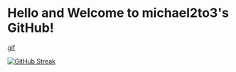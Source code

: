 # Hello and Welcome to michael2to3's GitHub!

[gif](https://giphy.com/gifs/warrify-hackerman-whackerman-warrifyhackerman-ieBWQkIVEELhbizGAp)

[![GitHub Streak](https://github-readme-streak-stats.herokuapp.com?user=michael2to3&theme=dark&hide_border=true)](https://git.io/streak-stats)
